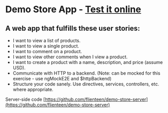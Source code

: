 # Demo Store App - [Test it online](http://demostore-flienteen.rhcloud.com/)
## A web app that fulfills these user stories:
* I want to view a list of products.
* I want to view a single product.
* I want to comment on a product.
* I want to view other comments when I view a product.
* I want to create a product with a name, description, and price (assume USD).
* Communicate with HTTP to a backend. (Note: can be mocked for this exercise - use ngMockE2E and $httpBackend)
* Structure your code sanely. Use directives, services, controllers, etc. where appropriate.

Server-side code [https://github.com/flienteen/demo-store-server](https://github.com/flienteen/demo-store-server)